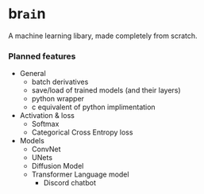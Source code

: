 # br`ai`n
A machine learning libary, made completely from scratch.

### Planned features
- General
    - batch derivatives
    - save/load of trained models (and their layers)
    - python wrapper
    - c equivalent of python implimentation
- Activation & loss
    - Softmax
    - Categorical Cross Entropy loss
- Models
    - ConvNet
    - UNets
    - Diffusion Model
    - Transformer Language model
        - Discord chatbot
